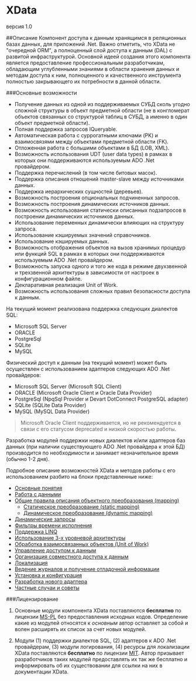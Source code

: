 XData
======
версия 1.0

##Описание
Компонент доступа к данным хранящимся в реляционных базах данных, для приложений .Net. Важно отметить, что XData не "очередной ORM", а полноценный слой доступа к данным (DAL) с развитой инфраструктурой. Основной идеей создания этого компонента является предоставление профессиональным разработчикам, обладающим углубленными знаниями в области хранения данных и методам доступа к ним, полноценного и качественного инструмента полностью закрывающего их потребности в данной области.

###Основные возможности
* Получение данных из одной из поддерживаемых СУБД сколь угодно сложной структуры в объект предметной области (не в конгломерат объектов связанных со структурой таблиц в СУБД, а именно в один объект предметной области).
* Полная поддержка запросов IQueryable.
* Автоматическая работа с суррогатными ключами (PK) и взаимосвязями между объектами предметной области (FK).
* Отложенная работа с большими объектами в БД (LOB, XML).
* Возможность использования UDT (user data types) в рамках в которых они поддерживаются используемым ADO .Net провайдером.
* Поддержка перечислений (в том числе битовых масок).
* Поддержка описания отношений master-slave между источниками данных.
* Поддержка иерархических сущностей (деревьев).
* Возможность построения опциональных подчиненных запросов.
* Возможность построения динамических источников данных.
* Возможность использования статически описанных подзапросов в построении динамических источников данных.
* Использование переменных динамически влияющих на структуру запроса.
* Использование кэшируемых значений справочников.
* Использование кэшируемых данных.
* Возможность отображения объектов на вызов хранимых процедур или функций SQL в рамках в которых они поддерживаются используемым ADO .Net провайдером.
* Возможность запуска одного и того же кода в режиме двухзвенной и трехзвенной архитектуры в зависимости от настроек в конфигурационном файле.
* Декларативная реализация Unit of Work.
* Возможность использования сложных правил безопасности доступа к данным.

На текущий момент реализована поддержка следующих диалектов SQL:
* Microsoft SQL Server
* ORACLE
* PostgreSql
* SQLite
* MySQL

Физический доступ к данным (на текущий момент) может быть осуществлен с использованием адаптеров следующих ADO .Net провайдеров:
* Microsoft SQL Server (Microsoft SQL Client)
* ORACLE (Microsoft Oracle Client и Oracle Data Provider)
* PostgreSql (NpqSql Provider и Devart DotConnect PostgreSQL adapter)
* SQLite (SQLite Data Provider)
* MySQL (MySQL Data Provider)

> Microsoft Oracle Client поддерживается, но не рекомендуется в связи с его статусом deprecated и низкой скоростью работы.

Разработка модулей поддержки новых диалектов и/или адаптеров баз данных (при наличии существующего ADO .Net провайдера к этой БД) производится по необходимости и занимает незначительное время (обычно 1-2 дня).

Подробное описание возможностей XData и методов работы с его использованием разбито на блоки представленные ниже:

* [Основные понятия](./glossary.md)
* [Работа с данными](./using.md)
* [Общие правила описания объектного преобразования (mapping)](./mapping.md)
  * [Статическое преобразование (static mapping)](./static.md)
  * [Динамическое преобразование (dynamic mapping)](./dynamic.md)
* [Динамические запросы](./queries.md)
* [Фильтры времени исполнения](./runtime_filters.md)
* [Поддержка LINQ](./linq.md)
* [Использование 3-х уровневой архитектуры](./three_tier.md)
* [Обработка взаимосвязанных объектов (Unit of Work)](./work_set.md)
* [Управление доступом к данным](./data_access.md)
* [Организация совместного доступа к данным](./locking.md)
* [Локализация](./localization.md)
* [Ведение журналов и получение отладочной информации](./log_and_debug.md)
* [Установка и конфигурация](./configuration.md)
* [Разработка нового адаптера](./adapter.md)
* [Частные случаи и советы](./tips_and_triks.md)

###Лицензирование
1. Основные модули компонента XData поставляются **бесплатно** по лицензии [MS-PL](https://opensource.org/licenses/MS-PL) без предоставления исходных кодов. Определение какие из модулей относятся к *основным* автор оставляет за собой и волен расширять их список за счет новых модулей.

2. Модули (1) поддержки диалектов SQL, (2) адаптеров к ADO .Net провайдерам, (3) модули логирования, (4) ресурсы для локализации XData поставляются **бесплатно** по лицензии [MIT](https://opensource.org/licenses/MIT). Автор призывает разработчиков таких модулей предоставлять их так же бесплатно и информировать об их существовании для ссылки на них в документации XData.

